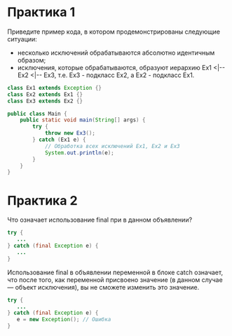 #  Практика 1

Приведите пример кода, в котором продемонстрированы следующие ситуации:

*    несколько исключений обрабатываются абсолютно идентичным образом;
*    исключения, которые обрабатываются, образуют иерархию Ex1 <|-- Ex2 <|-- Ex3, т.е. Ex3 - подкласс Ex2, а Ex2 - подкласс Ex1.

```java
class Ex1 extends Exception {}
class Ex2 extends Ex1 {}
class Ex3 extends Ex2 {}

public class Main {
    public static void main(String[] args) {
        try {
            throw new Ex3();
        } catch (Ex1 e) {
            // Обработка всех исключений Ex1, Ex2 и Ex3
            System.out.println(e);
        }
    }
}
```
#  Практика 2

Что означает использование final при в данном объявлении?

```java
try {
   ...
} catch (final Exception e) {
   ...
}
```

Использование final в объявлении переменной в блоке catch означает, что после того, как переменной присвоено значение (в данном случае — объект исключения), вы не сможете изменить это значение.

```java
try {
   ...
} catch (final Exception e) {
   e = new Exception(); // Ошибка
}
```
